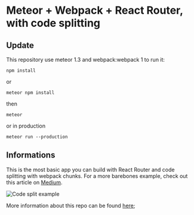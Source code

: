 # Meteor + Webpack + React Router, with code splitting

## Update

This repository use meteor 1.3 and webpack:webpack 1
to run it:

    npm install

or

    meteor npm install

then

    meteor

or in production

    meteor run --production

## Informations

This is the most basic app you can build with React Router and code splitting with webpack chunks. For a more barebones example, check out this article on [Medium](https://medium.com/@SamCorcos/meteor-webpack-from-the-ground-up-f123288c7b75).

![Code split example](/split.gif)

More information about this repo can be found [here](https://medium.com/@SamCorcos/ac2f95d151e2);

